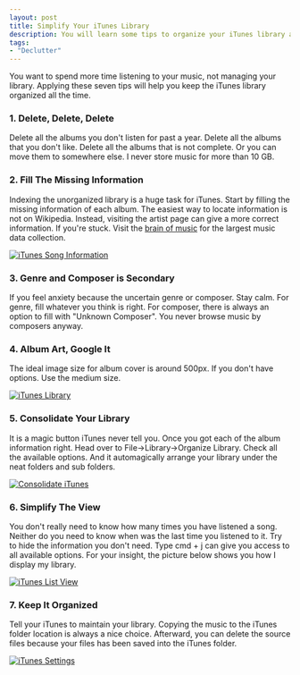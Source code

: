 ```yaml
---
layout: post
title: Simplify Your iTunes Library
description: You will learn some tips to organize your iTunes library and speed up your iTunes.
tags:
- "Declutter"
---
```

You want to spend more time listening to your music, not managing your library. Applying these seven tips will help you keep the iTunes library organized all the time.

<!--more-->

### 1. Delete, Delete, Delete
Delete all the albums you don't listen for past a year. Delete all the albums that you don't like. Delete all the albums that is not complete. Or you can move them to somewhere else. I never store music for more than 10 GB.

### 2. Fill The Missing Information
Indexing the unorganized library is a huge task for iTunes. Start by filling the missing information of each album. The easiest way to locate information is not on Wikipedia. Instead, visiting the artist page can give a more correct information. If you're stuck. Visit the [brain of music][2] for the largest music data collection.

[2]: http://musicbrainz.org "Welcome to MusicBrainz! - MusicBrainz"

[ ![iTunes Song Information][img1] ](http://images.sayzlim.net/2010/12/itunes_song.jpg "iTunes Song Information")

[img1]: http://images.sayzlim.net/2010/12/itunes_song.jpg "iTunes Song Information"

### 3. Genre and Composer is Secondary
If you feel anxiety because the uncertain genre or composer. Stay calm. For genre, fill whatever you think is right. For composer, there is always an option to fill with "Unknown Composer". You never browse music by composers anyway.

### 4. Album Art, Google It
The ideal image size for album cover is around 500px. If you don't have options. Use the medium size.

[ ![iTunes Library][img2] ](http://images.sayzlim.net/2010/12/itunes_library.jpg "iTunes Library")

[img2]: http://images.sayzlim.net/2010/12/itunes_library.jpg "iTunes Library"

### 5. Consolidate Your Library
It is a magic button iTunes never tell you. Once you got each of the album information right. Head over to File->Library->Organize Library. Check all the available options. And it automagically arrange your library under the neat folders and sub folders.

[ ![Consolidate iTunes][img3] ](http://images.sayzlim.net/2010/12/itunes_consolidate.jpg "Consolidate iTunes")

[img3]: http://images.sayzlim.net/2010/12/itunes_consolidate.jpg "Consolidate iTunes"

### 6. Simplify The View
You don't really need to know how many times you have listened a song. Neither do you need to know when was the last time you listened to it. Try to hide the information you don't need. Type cmd + j can give you access to all available options. For your insight, the picture below shows you how I display my library.

[ ![iTunes List View][img6] ](http://images.sayzlim.net/2010/12/itunes_list.jpg "iTunes List View")

[img6]: http://images.sayzlim.net/2010/12/itunes_list.jpg "iTunes List View"

### 7. Keep It Organized
Tell your iTunes to maintain your library. Copying the music to the iTunes folder location is always a nice choice. Afterward, you can delete the source files because your files has been saved into the iTunes folder.

[ ![iTunes Settings][img7] ](http://images.sayzlim.net/2010/12/itunes_setting.jpg "iTunes Settings")

[img7]: http://images.sayzlim.net/2010/12/itunes_setting.jpg "iTunes Settings"